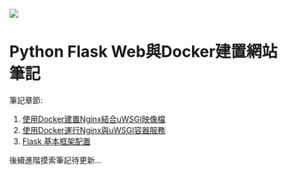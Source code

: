 [![](https://img.shields.io/badge/License-MIT-red.svg)](https://opensource.org/licenses/MIT) 

# Python Flask Web與Docker建置網站筆記

筆記章節:
1. [使用Docker建置Nginx結合uWSGI映像檔](https://hackmd.io/CVdNFGTyTqKoMZRwauV2eg?both)
2. [使用Docker運行Nginx與uWSGI容器服務](https://hackmd.io/0VSgSzPHTfaAfwcO3mVZ1Q)
3. [Flask 基本框架配置](https://hackmd.io/Yyi0z84aTxuHtL5A21ew_g)

後續進階摸索筆記待更新...
